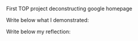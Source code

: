 First TOP project deconstructing google homepage

Write below what I demonstrated:

Write below my reflection:
